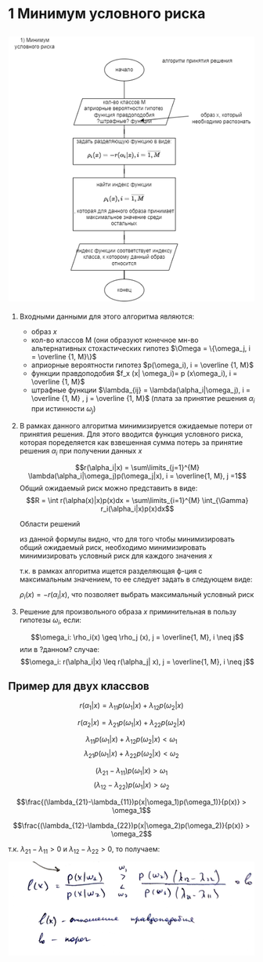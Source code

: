 # 1 Минимум условного риска

## ![scheme](минимум%20условного%20риска.png)

1) Входными данными для этого алгоритма являются:

   + образ $x$
   + кол-во классов M (они образуют конечное мн-во альтернативных cтохастических гипотез
   $\Omega = \{\omega_j, i = \overline {1, M}\}$
   + априорные вероятности гипотез $p(\omega_i), i = \overline {1, M}$
   + функции правдоподобия  $f_x (x| \omega_i)= p (x\omega_i), i = \overline {1, M}$
   + штрафные функции  $\lambda_{ij} = \lambda(\alpha_i|\omega_j), i = \overline {1, M} , j = \overline {1, M}$
(плата за принятие решения  $\alpha_i$ при истинности  $\omega_j$)

2) В рамках данного алгоритма минимизируется ожидаемые потери от принятия решения. Для этого вводится функция условного риска, которая поределяется как взвешенная сумма потерь за принятие решения $\alpha_i$ при получении данных $x$

   $$r(\alpha_i|x) = \sum\limits_{j=1}^{M} \lambda(\alpha_i|\omega_j)p(\omega_j|x), i = \overline{1, M}, j =1$$
   Общий ожидаемый риск можно представить в виде:
    $$R =  \int r(\alpha(x)|x)p(x)dx = \sum\limits_{i=1}^{M} \int_{\Gamma} r_i(\alpha_i|x)p(x)dx$$

   Области решений

   из данной формулы видно, что для того чтобы минимизировать общий ожидаемый риск, необходимо минимизировать минимизировать условный риск для каждого значения $x$

   т.к. в рамках алгоритма ищется разделяющая ф-ция с максимальным значением, то ее следует задать в следующем виде:

   $\rho_i(x) = -r(\alpha_i|x)$, что позволяет выбрать максимальный условный риск

3) Решение для произвольного образа $x$ приминительная в пользу гипотезы $\omega_i$, если:

   $$\omega_i: \rho_i(x) \geq  \rho_j (x),  j = \overline{1, M}, i \neq j$$
   или в ?данном? случае:
   $$\omega_i: r(\alpha_i|x) \leq  r(\alpha_j| x),  j = \overline{1, M}, i \neq j$$

## Пример для двух классвов

$$r(\alpha_1|x) = \lambda_{11}p(\omega_1|x) + \lambda_{12}p(\omega_2|x) $$

$$r(\alpha_2|x) = \lambda_{21}p(\omega_1|x) + \lambda_{22}p(\omega_2|x) $$

$$\lambda_{11}p(\omega_1|x) + \lambda_{12}p(\omega_2|x) < \omega_1 $$
$$\lambda_{21}p(\omega_1|x) + \lambda_{22}p(\omega_2|x) < \omega_2 $$

$$(\lambda_{21}-\lambda_{11})p(\omega_1|x) > \omega_1$$
$$(\lambda_{12}-\lambda_{22})p(\omega_1|x) > \omega_2$$

$$\frac{(\lambda_{21}-\lambda_{11})p(x|\omega_1)p(\omega_1)}{p(x)} > \omega_1$$

$$\frac{(\lambda_{12}-\lambda_{22})p(x|\omega_2)p(\omega_2)}{p(x)} > \omega_2$$

т.к. $\lambda_{21}-\lambda_{11}> 0$ и $\lambda_{12}-\lambda_{22} > 0$, то получаем:

![end](конец%20формулы.png)
